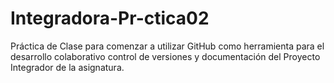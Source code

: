 # Integradora-Pr-ctica02
Práctica de Clase para comenzar a utilizar GitHub como herramienta para el desarrollo colaborativo control de versiones y documentación del Proyecto Integrador de la asignatura.
